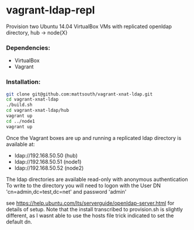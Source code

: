 vagrant-ldap-repl
============

Provision two Ubuntu 14.04 VirtualBox VMs with replicated openldap directory, hub -> node{X}

### Dependencies:
* VirtualBox
* Vagrant

### Installation:
```bash
git clone git@github.com:mattsouth/vagrant-xnat-ldap.git
cd vagrant-xnat-ldap
./build.sh
cd vagrant-xnat-ldap/hub
vagrant up
cd ../node1
vagrant up
```
Once the Vagrant boxes are up and running a replicated ldap directory is available at:
* ldap://192.168.50.50 (hub)
* ldap://192.168.50.51 (node1)
* ldap://192.168.50.52 (node2)

The ldap directories are available read-only with anonymous authentication
To write to the directory you will need to logon with the User DN 'cn=admin,dc=test,dc=net' and password 'admin'

see https://help.ubuntu.com/lts/serverguide/openldap-server.html for details of
setup.  Note that the install transcribed to provision.sh is slightly different,
as I wasnt able to use the hosts file trick indicated to set the default dn.
